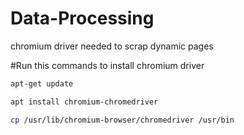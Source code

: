# Data-Processing

chromium driver needed to scrap dynamic pages

#Run this commands to install chromium driver
```bash
apt-get update
```
```bash
apt install chromium-chromedriver
```
```bash
cp /usr/lib/chromium-browser/chromedriver /usr/bin
```
 


